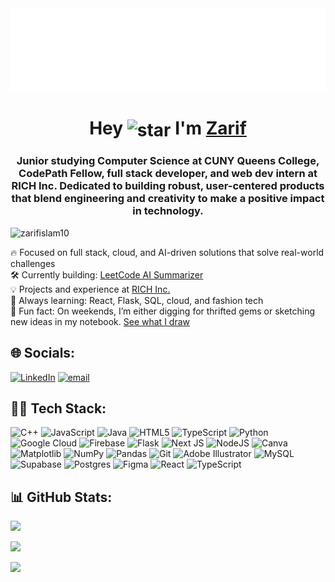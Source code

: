 <div align="center">
  <img src="https://raw.githubusercontent.com/zarifislam10/zarifislam10/main/readmebox.svg" alt="ZARIF" style="max-width: 100%; height: auto;" />
</div>

<div align="center">
  <h1>
    Hey
    <img src="https://media3.giphy.com/media/v1.Y2lkPTc5MGI3NjExcDdrY2g4Y2I4OGprNzR3YWxwcmlpYXhjOGd5M3oyMWk0cndianUyZSZlcD12MV9pbnRlcm5hbF9naWZfYnlfaWQmY3Q9cw/ObNTw8Uzwy6KQ/giphy.gif" alt="star" width="45" style="vertical-align:middle"/>
    I'm <a href="https://www.zarifislam.org/" target="_blank" style="color:inherit;text-decoration:underline;">Zarif</a>
  </h1>
</div>

<h3 align="center">
Junior studying Computer Science at CUNY Queens College, CodePath Fellow, full stack developer, and web dev intern at RICH Inc. Dedicated to building robust, user-centered products that blend engineering and creativity to make a positive impact in technology.
</h3>

<p align="left">
  <img src="https://komarev.com/ghpvc/?username=zarifislam10&label=Profile%20views&color=0e75b6&style=flat" alt="zarifislam10" />
</p>

🔥 Focused on full stack, cloud, and AI-driven solutions that solve real-world challenges  
🛠️ Currently building: [LeetCode AI Summarizer](https://github.com/zarifislam10/leetcode-ai-summarizer)  
💡 Projects and experience at [RICH Inc.](https://www.richinc.org/RICH/interns.html)  
🌱 Always learning: React, Flask, SQL, cloud, and fashion tech  
🎨 Fun fact: On weekends, I’m either digging for thrifted gems or sketching new ideas in my notebook. [See what I draw](https://www.zarifislam.org/#creative)     


## 🌐 Socials:
[![LinkedIn](https://img.shields.io/badge/LinkedIn-%230077B5.svg?logo=linkedin&logoColor=white)](https://linkedin.com/in/zarifislam) [![email](https://img.shields.io/badge/Email-D14836?logo=gmail&logoColor=white)](mailto:zarifshahriar10@gmail.com) 

## 🧑‍💻 Tech Stack:
![C++](https://img.shields.io/badge/c++-%2300599C.svg?style=for-the-badge&logo=c%2B%2B&logoColor=white) ![JavaScript](https://img.shields.io/badge/javascript-%23323330.svg?style=for-the-badge&logo=javascript&logoColor=%23F7DF1E) ![Java](https://img.shields.io/badge/java-%23ED8B00.svg?style=for-the-badge&logo=openjdk&logoColor=white) ![HTML5](https://img.shields.io/badge/html5-%23E34F26.svg?style=for-the-badge&logo=html5&logoColor=white) ![TypeScript](https://img.shields.io/badge/typescript-%23007ACC.svg?style=for-the-badge&logo=typescript&logoColor=white) ![Python](https://img.shields.io/badge/python-3670A0?style=for-the-badge&logo=python&logoColor=ffdd54) ![Google Cloud](https://img.shields.io/badge/GoogleCloud-%234285F4.svg?style=for-the-badge&logo=google-cloud&logoColor=white) ![Firebase](https://img.shields.io/badge/firebase-%23039BE5.svg?style=for-the-badge&logo=firebase) ![Flask](https://img.shields.io/badge/flask-%23000.svg?style=for-the-badge&logo=flask&logoColor=white) ![Next JS](https://img.shields.io/badge/Next-black?style=for-the-badge&logo=next.js&logoColor=white) ![NodeJS](https://img.shields.io/badge/node.js-6DA55F?style=for-the-badge&logo=node.js&logoColor=white) ![Canva](https://img.shields.io/badge/Canva-%2300C4CC.svg?style=for-the-badge&logo=Canva&logoColor=white) ![Matplotlib](https://img.shields.io/badge/Matplotlib-%23ffffff.svg?style=for-the-badge&logo=Matplotlib&logoColor=black) ![NumPy](https://img.shields.io/badge/numpy-%23013243.svg?style=for-the-badge&logo=numpy&logoColor=white) ![Pandas](https://img.shields.io/badge/pandas-%23150458.svg?style=for-the-badge&logo=pandas&logoColor=white) ![Git](https://img.shields.io/badge/git-%23F05033.svg?style=for-the-badge&logo=git&logoColor=white) ![Adobe Illustrator](https://img.shields.io/badge/adobe%20illustrator-%23FF9A00.svg?style=for-the-badge&logo=adobe%20illustrator&logoColor=white) ![MySQL](https://img.shields.io/badge/mysql-4479A1.svg?style=for-the-badge&logo=mysql&logoColor=white) ![Supabase](https://img.shields.io/badge/Supabase-3ECF8E?style=for-the-badge&logo=supabase&logoColor=white) ![Postgres](https://img.shields.io/badge/postgres-%23316192.svg?style=for-the-badge&logo=postgresql&logoColor=white) ![Figma](https://img.shields.io/badge/figma-%23F24E1E.svg?style=for-the-badge&logo=figma&logoColor=white) ![React](https://img.shields.io/badge/react-%2320232a.svg?style=for-the-badge&logo=react&logoColor=%2361DAFB) ![TypeScript](https://img.shields.io/badge/typescript-%23007ACC.svg?style=for-the-badge&logo=typescript&logoColor=white)

## 📊 GitHub Stats:
![](https://github-readme-stats.vercel.app/api/top-langs/?username=zarifislam10&theme=gotham&hide_border=false&include_all_commits=false&count_private=false&layout=compact)

![](https://github-readme-stats.vercel.app/api?username=zarifislam10&theme=gotham&hide_border=false&include_all_commits=false&count_private=false)<br/>

![](https://nirzak-streak-stats.vercel.app/?user=zarifislam10&theme=gotham&hide_border=false)<br/>




